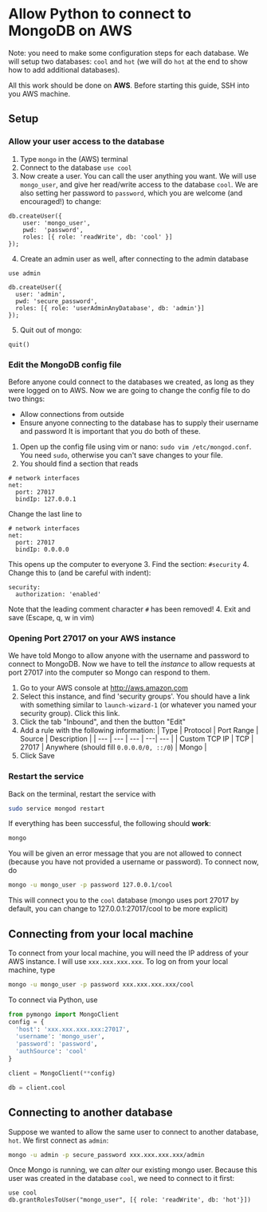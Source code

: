 # Allow Python to connect to MongoDB on AWS

Note: you need to make some configuration steps for each database. We will setup two databases: `cool` and `hot` (we will do `hot` at the end to show how to add additional databases).

All this work should be done on **AWS**. Before starting this guide, SSH into you AWS machine.

## Setup

### Allow your user access to the database

1. Type `mongo` in the (AWS) terminal
2. Connect to the database `use cool`
3. Now create a user. You can call the user anything you want. We will use `mongo_user`, and give her read/write access to the database `cool`. We are also setting her password to `password`, which you are welcome (and encouraged!) to change:
```mongodb
db.createUser({
    user: 'mongo_user',
    pwd:  'password',
    roles: [{ role: 'readWrite', db: 'cool' }]
});
```
4. Create an admin user as well, after connecting to the admin database
```mongodb
use admin

db.createUser({
  user: 'admin',
  pwd: 'secure_password',
  roles: [{ role: 'userAdminAnyDatabase', db: 'admin'}]
});
```
5. Quit out of mongo:
```
quit()
```

### Edit the MongoDB config file

Before anyone could connect to the databases we created, as long as they were logged on to AWS. Now we are going to change the config file to do two things:
* Allow connections from outside
* Ensure anyone connecting to the database has to supply their username and password
It is important that you do both of these.

1. Open up the config file using vim or nano: `sudo vim /etc/mongod.conf`. You need `sudo`, otherwise you can't save changes to your file.
2. You should find a section that reads
```
# network interfaces
net:
  port: 27017
  bindIp: 127.0.0.1
```
Change the last line to
```
# network interfaces
net:
  port: 27017
  bindIp: 0.0.0.0
``` 
This opens up the computer to everyone
3. Find the section: `#security`
4. Change this to (and be careful with indent):

```
security:
  authorization: 'enabled'
```
   

Note that the leading comment character `#` has been removed!
4. Exit and save (Escape, q, w in vim)

### Opening Port 27017 on your AWS instance

We have told Mongo to allow anyone with the username and password to connect to MongoDB. Now we have to tell the _instance_ to allow requests at port 27017 into the computer so Mongo can respond to them. 
1. Go to your AWS console at http://aws.amazon.com
2. Select this instance, and find 'security groups'. You should have a link with something similar to `launch-wizard-1` (or whatever you named your security group). Click this link.
3. Click the tab "Inbound", and then the button "Edit"
4. Add a rule with the following information:
   | Type | Protocol | Port Range | Source | Description | 
   | --- | --- | --- | ---| --- |
   | Custom TCP IP | TCP | 27017 | Anywhere (should fill `0.0.0.0/0, ::/0`) | Mongo |
5. Click Save

### Restart the service

Back on the terminal, restart the service with
```bash
sudo service mongod restart
```

If everything has been successful, the following should **work**:
```bash
mongo
```
You will be given an error message that you are not allowed to connect (because you have not provided a username or password). To connect now, do
```bash
mongo -u mongo_user -p password 127.0.0.1/cool
```
This will connect you to the `cool` database (mongo uses port 27017 by default, you can change to 127.0.0.1:27017/cool to be more explicit)

## Connecting from your local machine

To connect from your local machine, you will need the IP address of your AWS instance. I will use `xxx.xxx.xxx.xxx`. To log on from your local machine, type
```bash
mongo -u mongo_user -p password xxx.xxx.xxx.xxx/cool
```

To connect via Python, use
```python
from pymongo import MongoClient
config = {
  'host': 'xxx.xxx.xxx.xxx:27017',
  'username': 'mongo_user',
  'password': 'password',
  'authSource': 'cool'
}

client = MongoClient(**config)

db = client.cool
```

## Connecting to another database

Suppose we wanted to allow the same user to connect to another database, `hot`. We first connect as `admin`:
```bash
mongo -u admin -p secure_password xxx.xxx.xxx.xxx/admin
```

Once Mongo is running, we can _alter_ our existing mongo user. Because this user was created in the database `cool`, we need to connect to it first:
```
use cool 
db.grantRolesToUser("mongo_user", [{ role: 'readWrite', db: 'hot'}])
```